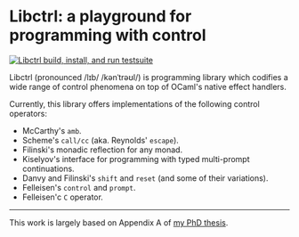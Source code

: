 # Libctrl: a playground for programming with control

[![Libctrl build, install, and run testsuite](https://github.com/dhil/ocaml-libctrl/actions/workflows/ci.yml/badge.svg)](https://github.com/dhil/ocaml-libctrl/actions/workflows/ci.yml)

Libctrl (pronounced /lɪb/ /kənˈtrəʊl/) is programming library which
codifies a wide range of control phenomena on top of OCaml's native
effect handlers.

Currently, this library offers implementations of the following
control operators:

* McCarthy's `amb`.
* Scheme's `call/cc` (aka. Reynolds' `escape`).
* Filinski's monadic reflection for any monad.
* Kiselyov's interface for programming with typed multi-prompt continuations.
* Danvy and Filinski's `shift` and `reset` (and some of their variations).
* Felleisen's `control` and `prompt`.
* Felleisen'c `C` operator.

<hr />

This work is largely based on Appendix A of [my PhD
thesis](https://dhil.net/research/papers/thesis.pdf).
